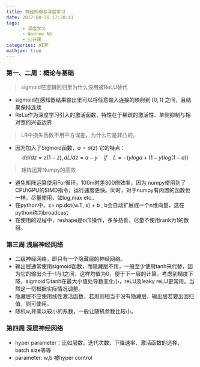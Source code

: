 ```yaml
---
title: 神经网络与深度学习
date: 2017-08-30 17:20:41
tags:
      - 深度学习
      - Andrew NG
      - 公开课
categories: AI梦
mathjax: true
---
```



### 第一、二周：概论与基础
> sigmoid在逻辑回归里为什么没用被ReLU替代

  * sigmoid在感知器结果输出里可以将任意输入连接的映射到 $[0,1]$ 之间，且结果保持连续
  * ReLu作为深度学习引入的激活函数，特性在于稀疏的激活性、单侧抑制与相对宽的兴奋边界

> LR中损失函数不用平方误差，为什么它是非凸的。

* 因为加入了Sigmoid函数，$a=\sigma (z)$ 它的特点：
$$ da/dz = z(1-z), dL/dz= a - y \quad  if \quad L=-( y log a + (1-y)log(1-a) ) $$

> 矩阵运算Numpy的高效

* 避免矩阵运算使用For循环，100m时差300倍效率，因为 numpy使用到了CPU\GPU的SIMD指令，运行速度更快。同时，对于numpy有内置的函数也一样，尽量使用，如log,max  etc..
* 在python中，z= np.dot(w.T, x) + b , b会自动扩展成一个n维向量，这在python称为broadcast
* 在使用的过程中，reshape是o(1)操作，多多益善，尽量不使用rank为1的数组。

### 第三周 浅层神经网络
* 二级神经网络，即只有一个隐藏层的神经网络。
*  输出层通常使用sigmoid函数，而隐藏层不用，一般至少使用tanh来代替，因为它的输出介于-1与1之间，这样均值为0，便于下一层的计算。考虑到梯度下降，sigmoid与tanh在最大小值处导数变化小，reLU及leaky reLU更常用。当然这一切根据实际情况调整。
*  隐藏层不应使用线性激活函数，若用则相当于没有隐藏层，输出层若要出回归值，则可使用。
*  随机w,并乘以较小的系数，一般让随机参数比较小。

### 第四周 深层神经网络
*  hyper parameter：比如层数、迭代次数、下降速率、激活函数的选择、batch size等等
*  parameter: w,b  被hyper control
